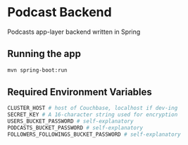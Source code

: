 # Podcast Backend 

Podcasts app-layer backend written in Spring 

## Running the app 

````bash
mvn spring-boot:run
````

## Required Environment Variables 

````bash
CLUSTER_HOST # host of Couchbase, localhost if dev-ing
SECRET_KEY # A 16-character string used for encryption 
USERS_BUCKET_PASSWORD # self-explanatory 
PODCASTS_BUCKET_PASSWORD # self-explanatory
FOLLOWERS_FOLLOWINGS_BUCKET_PASSWORD # self-explanatory
````
